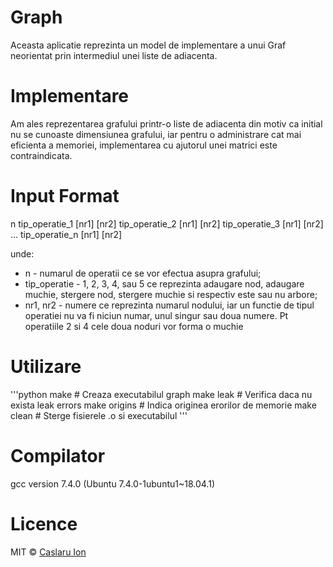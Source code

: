 # Graph

Aceasta aplicatie reprezinta un model de implementare a unui Graf neorientat prin intermediul unei liste de adiacenta. 

# Implementare
Am ales reprezentarea grafului printr-o liste de adiacenta din motiv ca initial nu se cunoaste dimensiunea grafului, iar pentru o 
administrare cat mai eficienta a memoriei, implementarea cu ajutorul unei matrici este contraindicata.

# Input Format
n
tip_operatie_1 [nr1] [nr2]
tip_operatie_2 [nr1] [nr2]
tip_operatie_3 [nr1] [nr2]
...
tip_operatie_n [nr1] [nr2]

unde:
- n - numarul de operatii ce se vor efectua asupra grafului;
- tip_operatie - 1, 2, 3, 4, sau 5 ce reprezinta adaugare nod, adaugare muchie,
stergere nod, stergere muchie si respectiv este sau nu arbore;
- nr1, nr2 - numere ce reprezinta numarul nodului, iar un functie de tipul operatiei
nu va fi niciun numar, unul singur sau doua numere. Pt operatiile 2 si 4 cele doua noduri vor forma o muchie

# Utilizare
'''python
make            # Creaza executabilul graph
make leak       # Verifica daca nu exista leak errors
make origins    # Indica originea erorilor de memorie
make clean      # Sterge fisierele .o si executabilul
'''

# Compilator
gcc version 7.4.0 (Ubuntu 7.4.0-1ubuntu1~18.04.1)

# Licence
MIT © [Caslaru Ion]()